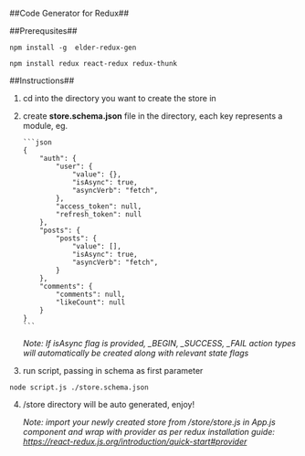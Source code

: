 ##Code Generator for Redux##

##Prerequsites##

```
npm install -g  elder-redux-gen
```

```
npm install redux react-redux redux-thunk
```

##Instructions##

1.  cd into the directory you want to create the store in
2.  create **store.schema.json** file in the directory, each key represents a module, eg.

        ```json
        {
        	"auth": {
        		"user": {
                    "value": {},
                    "isAsync": true,
                    "asyncVerb": "fetch",
                },
        		"access_token": null,
        		"refresh_token": null
        	},
        	"posts": {
        		"posts": {
                    "value": [],
                    "isAsync": true,
                    "asyncVerb": "fetch",
                }
        	},
        	"comments": {
                "comments": null,
                "likeCount": null
            }
        }
        ```

    _Note: If isAsync flag is provided, \_BEGIN, \_SUCCESS, \_FAIL action types will automatically be created along with relevant state flags_

3.  run script, passing in schema as first parameter

```
node script.js ./store.schema.json
```

4.  /store directory will be auto generated, enjoy!

    _Note: import your newly created store from /store/store.js in App.js component and wrap with provider as per redux installation guide: <https://react-redux.js.org/introduction/quick-start#provider>_
